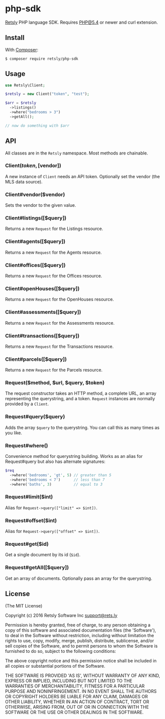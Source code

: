 
# php-sdk

[Retsly](https://rets.ly/) PHP language SDK. Requires PHP@5.4 or newer and curl extension.

## Install

With [Composer](https://getcomposer.org/):

    $ composer require retsly/php-sdk

## Usage

```php
use Retsly\Client;

$retsly = new Client("token", "test");

$arr = $retsly
  ->listings()
  ->where("bedrooms > 3")
  ->getAll();

// now do something with $arr
```

## API

All classes are in the `Retsly` namespace. Most methods are chainable.

### Client($token, [$vendor])

A new instance of `Client` needs an API token. Optionally set the vendor (the MLS data source).

### Client#vendor($vendor)

Sets the vendor to the given value.

### Client#listings([$query])

Returns a new `Request` for the Listings resource.

### Client#agents([$query])

Returns a new `Request` for the Agents resource.

### Client#offices([$query])

Returns a new `Request` for the Offices resource.

### Client#openHouses([$query])

Returns a new `Request` for the OpenHouses resource.

### Client#assessments([$query])

Returns a new `Request` for the Assessments resource.

### Client#transactions([$query])

Returns a new `Request` for the Transactions resource.

### Client#parcels([$query])

Returns a new `Request` for the Parcels resource.

### Request($method, $url, $query, $token)

The request constructor takes an HTTP method, a complete URL, an
array representing the querystring, and a token. `Request` instances
are normally provided by a `Client`.

### Request#query($query)

Adds the array `$query` to the querystring. You can call this as
many times as you like.

### Request#where()

Convenience method for querystring building. Works as an alias for Request#query but also has alternate signatures:

```php
$req
  ->where('bedrooms', 'gt', 5) // greater than 5
  ->where('bedrooms < 7')      // less than 7
  ->where('baths', 3)          // equal to 3
```

### Request#limit($int)

Alias for `Request->query(["limit" => $int])`.

### Request#offset($int)

Alias for `Request->query(["offset" => $int])`.

### Request#get($id)

Get a single document by its id (`$id`).

### Request#getAll([$query])

Get an array of documents. Optionally pass an array for
the querystring.

## License

(The MIT License)

Copyright (c) 2016 Retsly Software Inc <support@rets.ly>

Permission is hereby granted, free of charge, to any person obtaining a copy of this software and associated documentation files (the 'Software'), to deal in the Software without restriction, including without limitation the rights to use, copy, modify, merge, publish, distribute, sublicense, and/or sell copies of the Software, and to permit persons to whom the Software is furnished to do so, subject to the following conditions:

The above copyright notice and this permission notice shall be included in all copies or substantial portions of the Software.

THE SOFTWARE IS PROVIDED 'AS IS', WITHOUT WARRANTY OF ANY KIND, EXPRESS OR IMPLIED, INCLUDING BUT NOT LIMITED TO THE WARRANTIES OF MERCHANTABILITY, FITNESS FOR A PARTICULAR PURPOSE AND NONINFRINGEMENT. IN NO EVENT SHALL THE AUTHORS OR COPYRIGHT HOLDERS BE LIABLE FOR ANY CLAIM, DAMAGES OR OTHER LIABILITY, WHETHER IN AN ACTION OF CONTRACT, TORT OR OTHERWISE, ARISING FROM, OUT OF OR IN CONNECTION WITH THE SOFTWARE OR THE USE OR OTHER DEALINGS IN THE SOFTWARE.
